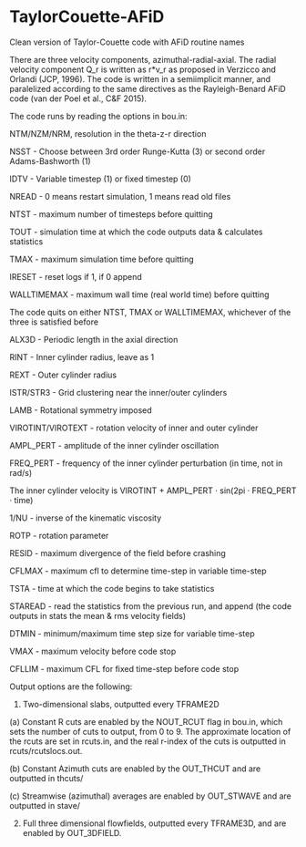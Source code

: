 # TaylorCouette-AFiD
Clean version of Taylor-Couette code with AFiD routine names

There are three velocity components, azimuthal-radial-axial. The radial velocity component Q_r is written as r*v_r as proposed in Verzicco and Orlandi (JCP, 1996). The code is written in a semiimplicit manner, and paralelized according to the same directives as the Rayleigh-Benard AFiD code (van der Poel et al., C&F 2015).

The code runs by reading the options in bou.in: 

NTM/NZM/NRM, resolution in the theta-z-r direction

NSST - Choose between 3rd order Runge-Kutta (3) or second order Adams-Bashworth (1)

IDTV - Variable timestep (1) or fixed timestep (0)

NREAD - 0 means restart simulation, 1 means read old files

NTST - maximum number of timesteps before quitting

TOUT - simulation time at which the code outputs data & calculates statistics

TMAX - maximum simulation time before quitting

IRESET - reset logs if 1, if 0 append

WALLTIMEMAX - maximum wall time (real world time) before quitting

The code quits on either NTST, TMAX or WALLTIMEMAX, whichever of the three is satisfied before

ALX3D - Periodic length in the axial direction

RINT - Inner cylinder radius, leave as 1

REXT - Outer cylinder radius

ISTR/STR3 - Grid clustering near the inner/outer cylinders

LAMB - Rotational symmetry imposed

VIROTINT/VIROTEXT - rotation velocity of inner and outer cylinder

AMPL_PERT - amplitude of the inner cylinder oscillation

FREQ_PERT - frequency of the inner cylinder perturbation (in time, not in rad/s)

The inner cylinder velocity is VIROTINT + AMPL_PERT · sin(2pi · FREQ_PERT · time)

1/NU - inverse of the kinematic viscosity

ROTP - rotation parameter

RESID - maximum divergence of the field before crashing

CFLMAX - maximum cfl to determine time-step in variable time-step

TSTA - time at which the code begins to take statistics

STAREAD - read the statistics from the previous run, and append (the code outputs in stats the mean & rms velocity fields)

DTMIN - minimum/maximum time step size for variable time-step

VMAX - maximum velocity before code stop

CFLLIM - maximum CFL for fixed time-step before code stop

Output options are the following:

1. Two-dimensional slabs, outputted every TFRAME2D

(a) Constant R cuts are enabled by the NOUT_RCUT flag in bou.in, which sets the number of cuts to output, from 0 to 9. The approximate location of the rcuts are set in rcuts.in, and the real r-index of the cuts is outputted in rcuts/rcutslocs.out. 

(b) Constant Azimuth cuts are enabled by the OUT_THCUT and are outputted in thcuts/

(c) Streamwise (azimuthal) averages are enabled by OUT_STWAVE and are outputted in stave/

2. Full three dimensional flowfields, outputted every TFRAME3D, and are enabled by OUT_3DFIELD.
